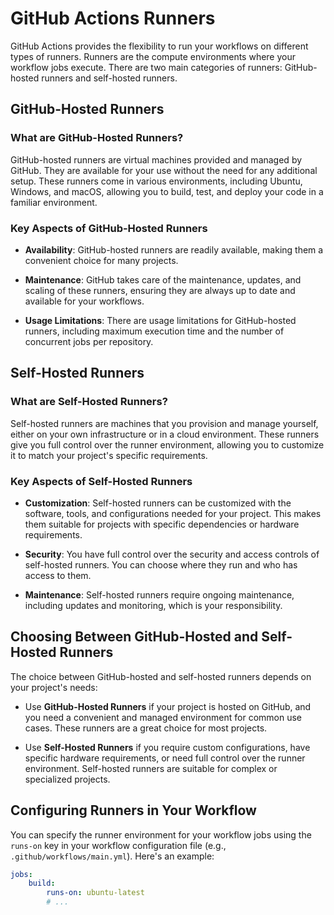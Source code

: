 # GitHub Actions Runners

GitHub Actions provides the flexibility to run your workflows on different types of runners. Runners are the compute environments where your workflow jobs execute. There are two main categories of runners: GitHub-hosted runners and self-hosted runners.

## GitHub-Hosted Runners

### What are GitHub-Hosted Runners?

GitHub-hosted runners are virtual machines provided and managed by GitHub. They are available for your use without the need for any additional setup. These runners come in various environments, including Ubuntu, Windows, and macOS, allowing you to build, test, and deploy your code in a familiar environment.

### Key Aspects of GitHub-Hosted Runners

-   **Availability**: GitHub-hosted runners are readily available, making them a convenient choice for many projects.

-   **Maintenance**: GitHub takes care of the maintenance, updates, and scaling of these runners, ensuring they are always up to date and available for your workflows.

-   **Usage Limitations**: There are usage limitations for GitHub-hosted runners, including maximum execution time and the number of concurrent jobs per repository.

## Self-Hosted Runners

### What are Self-Hosted Runners?

Self-hosted runners are machines that you provision and manage yourself, either on your own infrastructure or in a cloud environment. These runners give you full control over the runner environment, allowing you to customize it to match your project's specific requirements.

### Key Aspects of Self-Hosted Runners

-   **Customization**: Self-hosted runners can be customized with the software, tools, and configurations needed for your project. This makes them suitable for projects with specific dependencies or hardware requirements.

-   **Security**: You have full control over the security and access controls of self-hosted runners. You can choose where they run and who has access to them.

-   **Maintenance**: Self-hosted runners require ongoing maintenance, including updates and monitoring, which is your responsibility.

## Choosing Between GitHub-Hosted and Self-Hosted Runners

The choice between GitHub-hosted and self-hosted runners depends on your project's needs:

-   Use **GitHub-Hosted Runners** if your project is hosted on GitHub, and you need a convenient and managed environment for common use cases. These runners are a great choice for most projects.

-   Use **Self-Hosted Runners** if you require custom configurations, have specific hardware requirements, or need full control over the runner environment. Self-hosted runners are suitable for complex or specialized projects.

## Configuring Runners in Your Workflow

You can specify the runner environment for your workflow jobs using the `runs-on` key in your workflow configuration file (e.g., `.github/workflows/main.yml`). Here's an example:

```yaml
jobs:
    build:
        runs-on: ubuntu-latest
        # ...
```
